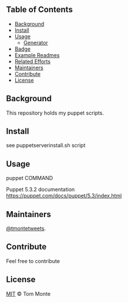 ## Table of Contents

- [Background](#background)
- [Install](#install)
- [Usage](#usage)
	- [Generator](#generator)
- [Badge](#badge)
- [Example Readmes](#example-readmes)
- [Related Efforts](#related-efforts)
- [Maintainers](#maintainers)
- [Contribute](#contribute)
- [License](#license)

## Background
This repository holds my puppet scripts.

## Install
see puppetserverinstall.sh script

## Usage
puppet COMMAND

Puppet 5.3.2 documentation<br />
https://puppet.com/docs/puppet/5.3/index.html<br />

## Maintainers

[@tmontetweets](https://github.com/tmonte007).

## Contribute
Feel free to contribute

## License

[MIT](LICENSE) © Tom Monte
